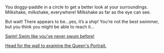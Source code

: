 You doggy-paddle in a circle to get a better look at your surroundings.  Milkshake, milkshake, everywhere!  Milkshake as far as the eye can see.

But wait!  There appears to be…yes, it’s a ship!  You’re not the best swimmer, but you think you might be able to reach it…

[Swim!  Swim like you've never swum before!](ship/its-a-ship.md)

[Head for the wall to examine the Queen's Portrait.](english/candyland/swim/wall/queen_portrait.md)